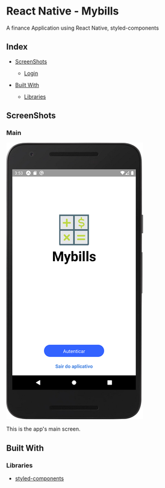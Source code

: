 # React Native - Mybills

A finance Application using React Native, styled-components

## Index

-  [ScreenShots](#screenshots)

   -  [Login](#login)

-  [Built With](#built-with)

   -  [Libraries](#libraries)

## ScreenShots

### Main

![Main](assets/screen_shots/login_page.png)

This is the app's main screen.

## Built With

### Libraries

-  [styled-components](https://github.com/styled-components/styled-components)
